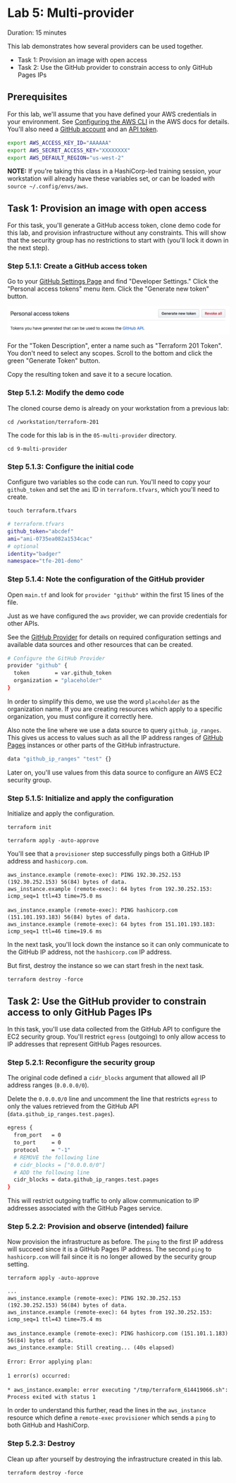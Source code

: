 # Lab 5: Multi-provider

Duration: 15 minutes

This lab demonstrates how several providers can be used together.

- Task 1: Provision an image with open access
- Task 2: Use the GitHub provider to constrain access to only GitHub Pages IPs

## Prerequisites

For this lab, we'll assume that you have defined your AWS credentials in your environment. See [Configuring the AWS CLI](https://docs.aws.amazon.com/cli/latest/userguide/cli-environment.html) in the AWS docs for details. You'll also need a [GitHub account](https://github.com) and an [API token](https://github.com/settings/tokens).

```bash
export AWS_ACCESS_KEY_ID="AAAAAA"
export AWS_SECRET_ACCESS_KEY="XXXXXXXX"
export AWS_DEFAULT_REGION="us-west-2"
```

**NOTE:** If you're taking this class in a HashiCorp-led training session, your workstation will already have these variables set, or can be loaded with `source ~/.config/envs/aws`.


## Task 1: Provision an image with open access

For this task, you'll generate a GitHub access token, clone demo code for this lab, and provision infrastructure without any constraints. This will show that the security group has no restrictions to start with (you'll lock it down in the next step).

### Step 5.1.1: Create a GitHub access token

Go to your [GitHub Settings Page](https://github.com/settings/tokens) and find "Developer Settings." Click the "Personal access tokens" menu item. Click the "Generate new token" button.

![GitHub access token](images/multi-provider-github-token.png "GitHub access token")

For the "Token Description", enter a name such as "Terraform 201 Token". You don't need to select any scopes. Scroll to the bottom and click the green "Generate Token" button.

Copy the resulting token and save it to a secure location.

### Step 5.1.2: Modify the demo code

The cloned course demo is already on your workstation from a previous lab:

```shell
cd /workstation/terraform-201
```

The code for this lab is in the `05-multi-provider` directory.

```shell
cd 9-multi-provider
```

### Step 5.1.3: Configure the initial code

Configure two variables so the code can run. You'll need to copy your `github_token` and set the `ami` ID in `terraform.tfvars`, which you'll need to create.

```shell
touch terraform.tfvars
```

```bash
# terraform.tfvars
github_token="abcdef"
ami="ami-0735ea082a1534cac"
# optional
identity="badger"
namespace="tfe-201-demo"
```

### Step 5.1.4: Note the configuration of the GitHub provider

Open `main.tf` and look for `provider "github"` within the first 15 lines of the file.

Just as we have configured the `aws` provider, we can provide credentials for other APIs.

See the [GitHub Provider](https://www.terraform.io/docs/providers/github/index.html) for details on required configuration settings and available data sources and other resources that can be created.

```bash
# Configure the GitHub Provider
provider "github" {
  token        = var.github_token
  organization = "placeholder"
}
```

In order to simplify this demo, we use the word `placeholder` as the organization name. If you are creating resources which apply to a specific organization, you must configure it correctly here.

Also note the line where we use a data source to query `github_ip_ranges`. This gives us access to values such as all the IP address ranges of [GitHub Pages](https://pages.github.com/) instances or other parts of the GitHub infrastructure.

```bash
data "github_ip_ranges" "test" {}
```

Later on, you'll use values from this data source to configure an AWS EC2 security group.

### Step 5.1.5: Initialize and apply the configuration

Initialize and apply the configuration.

```shell
terraform init
```

```shell
terraform apply -auto-approve
```

You'll see that a `provisioner` step successfully pings both a GitHub IP address and `hashicorp.com`.

```
aws_instance.example (remote-exec): PING 192.30.252.153 (192.30.252.153) 56(84) bytes of data.
aws_instance.example (remote-exec): 64 bytes from 192.30.252.153: icmp_seq=1 ttl=43 time=75.0 ms

aws_instance.example (remote-exec): PING hashicorp.com (151.101.193.183) 56(84) bytes of data.
aws_instance.example (remote-exec): 64 bytes from 151.101.193.183: icmp_seq=1 ttl=46 time=19.6 ms
```

In the next task, you'll lock down the instance so it can only communicate to the GitHub IP address, not the `hashicorp.com` IP address.

But first, destroy the instance so we can start fresh in the next task.

```shell
terraform destroy -force
```

## Task 2: Use the GitHub provider to constrain access to only GitHub Pages IPs

In this task, you'll use data collected from the GitHub API to configure the EC2 security group. You'll restrict `egress` (outgoing) to only allow access to IP addresses that represent GitHub Pages resources.

### Step 5.2.1: Reconfigure the security group

The original code defined a `cidr_blocks` argument that allowed all IP address ranges (`0.0.0.0/0`).

Delete the `0.0.0.0/0` line and uncomment the line that restricts `egress` to only the values retrieved from the GitHub API (`data.github_ip_ranges.test.pages`).

```bash
egress {
  from_port   = 0
  to_port     = 0
  protocol    = "-1"
  # REMOVE the following line
  # cidr_blocks = ["0.0.0.0/0"]
  # ADD the following line
  cidr_blocks = data.github_ip_ranges.test.pages
}
```

This will restrict outgoing traffic to only allow communication to IP addresses associated with the GitHub Pages service.

### Step 5.2.2: Provision and observe (intended) failure

Now provision the infrastructure as before. The `ping` to the first IP address will succeed since it is a GitHub Pages IP address. The second `ping` to `hashicorp.com` will fail since it is no longer allowed by the security group setting.

```shell
terraform apply -auto-approve
```

```
...
aws_instance.example (remote-exec): PING 192.30.252.153 (192.30.252.153) 56(84) bytes of data.
aws_instance.example (remote-exec): 64 bytes from 192.30.252.153: icmp_seq=1 ttl=43 time=75.4 ms

aws_instance.example (remote-exec): PING hashicorp.com (151.101.1.183) 56(84) bytes of data.
aws_instance.example: Still creating... (40s elapsed)

Error: Error applying plan:

1 error(s) occurred:

* aws_instance.example: error executing "/tmp/terraform_614419066.sh": Process exited with status 1
```

In order to understand this further, read the lines in the `aws_instance` resource which define a `remote-exec` `provisioner` which sends a `ping` to both GitHub and HashiCorp.

### Step 5.2.3: Destroy

Clean up after yourself by destroying the infrastructure created in this lab.

```shell
terraform destroy -force
```
